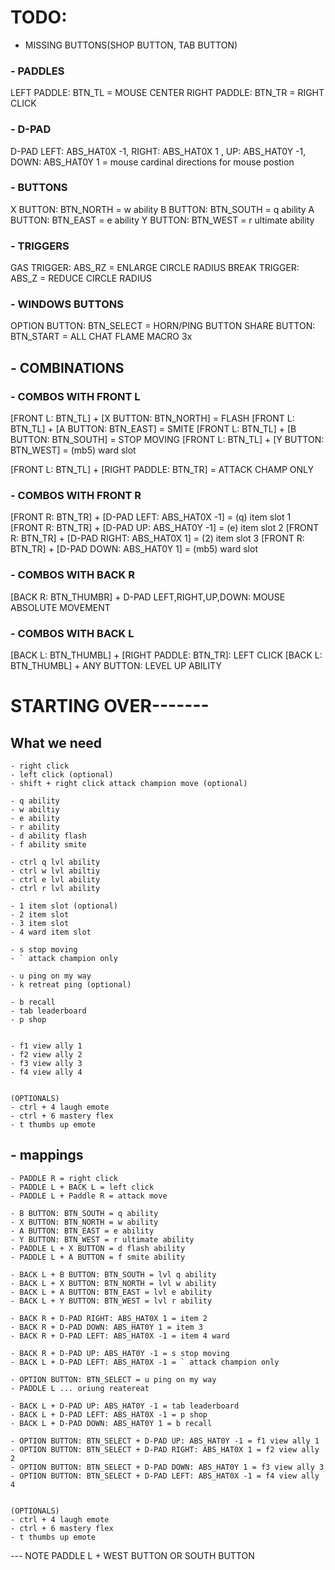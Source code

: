# TODO:
- MISSING BUTTONS(SHOP BUTTON, TAB BUTTON)

### - PADDLES
LEFT PADDLE: BTN_TL = MOUSE CENTER
RIGHT PADDLE: BTN_TR = RIGHT CLICK

### - D-PAD
D-PAD LEFT: ABS_HAT0X -1, RIGHT: ABS_HAT0X 1 , UP: ABS_HAT0Y -1, DOWN: ABS_HAT0Y 1 = mouse cardinal directions for mouse postion

### - BUTTONS
X BUTTON: BTN_NORTH = w ability
B BUTTON: BTN_SOUTH = q ability
A BUTTON: BTN_EAST = e ability
Y BUTTON: BTN_WEST = r ultimate ability

### - TRIGGERS
GAS TRIGGER: ABS_RZ = ENLARGE CIRCLE RADIUS
BREAK TRIGGER: ABS_Z = REDUCE CIRCLE RADIUS


### - WINDOWS BUTTONS
OPTION BUTTON: BTN_SELECT = HORN/PING BUTTON
SHARE BUTTON: BTN_START = ALL CHAT FLAME MACRO 3x


## - COMBINATIONS
### - COMBOS WITH FRONT L
[FRONT L: BTN_TL] + [X BUTTON: BTN_NORTH] = FLASH
[FRONT L: BTN_TL] + [A BUTTON: BTN_EAST] = SMITE
[FRONT L: BTN_TL] + [B BUTTON: BTN_SOUTH] = STOP MOVING
[FRONT L: BTN_TL] + [Y BUTTON: BTN_WEST] = (mb5) ward slot

[FRONT L: BTN_TL] + [RIGHT PADDLE: BTN_TR] = ATTACK CHAMP ONLY

### - COMBOS WITH FRONT R
[FRONT R: BTN_TR] + [D-PAD LEFT: ABS_HAT0X -1] = (q) item slot 1
[FRONT R: BTN_TR] + [D-PAD UP: ABS_HAT0Y -1] =  (e) item slot 2
[FRONT R: BTN_TR] + [D-PAD RIGHT: ABS_HAT0X 1] = (2) item slot 3
[FRONT R: BTN_TR] + [D-PAD DOWN: ABS_HAT0Y 1] = (mb5) ward slot

### - COMBOS WITH BACK R
[BACK R: BTN_THUMBR] + D-PAD LEFT,RIGHT,UP,DOWN: MOUSE ABSOLUTE MOVEMENT 

### - COMBOS WITH BACK L
[BACK L: BTN_THUMBL] + [RIGHT PADDLE: BTN_TR]: LEFT CLICK
[BACK L: BTN_THUMBL] + ANY BUTTON: LEVEL UP ABILITY




# STARTING OVER-------

## What we need
    - right click
    - left click (optional)
    - shift + right click attack champion move (optional)

    - q ability 
    - w abiltiy
    - e ability 
    - r ability
    - d ability flash
    - f ability smite

    - ctrl q lvl ability 
    - ctrl w lvl abiltiy
    - ctrl e lvl ability 
    - ctrl r lvl ability

    - 1 item slot (optional)
    - 2 item slot
    - 3 item slot
    - 4 ward item slot

    - s stop moving
    - ` attack champion only

    - u ping on my way
    - k retreat ping (optional)

    - b recall
    - tab leaderboard
    - p shop


    - f1 view ally 1
    - f2 view ally 2 
    - f3 view ally 3 
    - f4 view ally 4


    (OPTIONALS)
    - ctrl + 4 laugh emote
    - ctrl + 6 mastery flex
    - t thumbs up emote


## - mappings 

    - PADDLE R = right click
    - PADDLE L + BACK L = left click
    - PADDLE L + Paddle R = attack move 

    - B BUTTON: BTN_SOUTH = q ability
    - X BUTTON: BTN_NORTH = w ability
    - A BUTTON: BTN_EAST = e ability
    - Y BUTTON: BTN_WEST = r ultimate ability
    - PADDLE L + X BUTTON = d flash ability
    - PADDLE L + A BUTTON = f smite ability

    - BACK L + B BUTTON: BTN_SOUTH = lvl q ability 
    - BACK L + X BUTTON: BTN_NORTH = lvl w ability
    - BACK L + A BUTTON: BTN_EAST = lvl e ability
    - BACK L + Y BUTTON: BTN_WEST = lvl r ability

    - BACK R + D-PAD RIGHT: ABS_HAT0X 1 = item 2
    - BACK R + D-PAD DOWN: ABS_HAT0Y 1 = item 3
    - BACK R + D-PAD LEFT: ABS_HAT0X -1 = item 4 ward

    - BACK R + D-PAD UP: ABS_HAT0Y -1 = s stop moving
    - BACK L + D-PAD LEFT: ABS_HAT0X -1 = ` attack champion only

    - OPTION BUTTON: BTN_SELECT = u ping on my way
    - PADDLE L ... oriung reatereat

    - BACK L + D-PAD UP: ABS_HAT0Y -1 = tab leaderboard
    - BACK L + D-PAD LEFT: ABS_HAT0X -1 = p shop
    - BACK L + D-PAD DOWN: ABS_HAT0Y 1 = b recall

    - OPTION BUTTON: BTN_SELECT + D-PAD UP: ABS_HAT0Y -1 = f1 view ally 1
    - OPTION BUTTON: BTN_SELECT + D-PAD RIGHT: ABS_HAT0X 1 = f2 view ally 2
    - OPTION BUTTON: BTN_SELECT + D-PAD DOWN: ABS_HAT0Y 1 = f3 view ally 3
    - OPTION BUTTON: BTN_SELECT + D-PAD LEFT: ABS_HAT0X -1 = f4 view ally 4


    (OPTIONALS)
    - ctrl + 4 laugh emote
    - ctrl + 6 mastery flex
    - t thumbs up emote



--- NOTE 
PADDLE L + WEST BUTTON OR SOUTH BUTTON